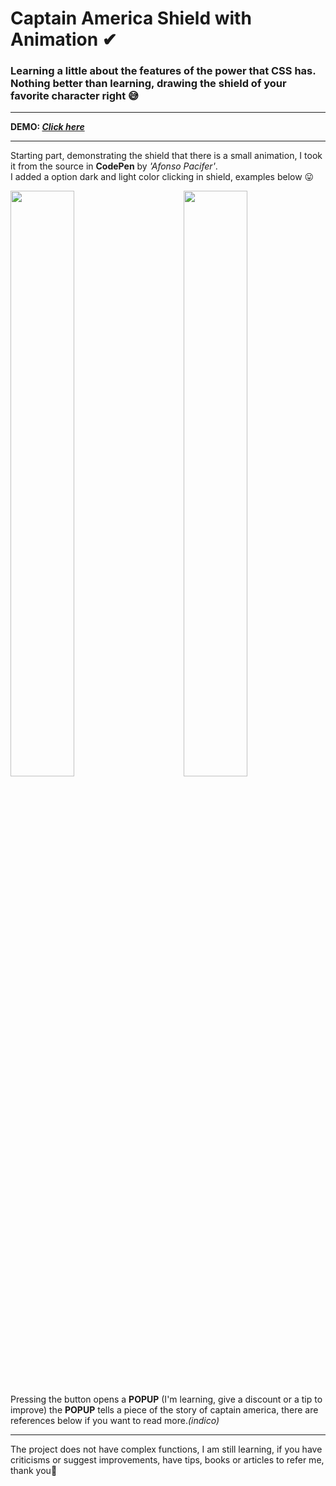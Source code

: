 # Captain America Shield with Animation ✔
### Learning a little about the features of the power that CSS has. Nothing better than learning, drawing the shield of your favorite character right 😅

---

**DEMO: *[Click here](https://elvissouza.github.io/CaptainAmericaShield/)***

---

<p>Starting part, demonstrating the shield that there is a small animation, I took it from the source in <b>CodePen</b> by <i>'Afonso Pacifer'</i>.<br/>I added a option dark and light color clicking in shield, examples below 😛</p>
<img src ="https://github.com/elvissouza/CaptainAmericaShield/blob/master/img/website-2.gif?raw=true" height= "49%" width= "45%" align="right">
<img src ="https://github.com/elvissouza/CaptainAmericaShield/blob/master/img/website-1.gif?raw=true" height= "49%" width= "45%">

<p>Pressing the button opens a <b>POPUP</b> (I'm learning, give a discount or a tip to improve) the <b>POPUP</b> tells a piece of the story of captain america, there are references below if you want to read more.<i>(indico)</i></p>

---

<p>The project does not have complex functions, I am still learning, if you have criticisms or suggest improvements, have tips, books or articles to refer me, thank you💓</p>


